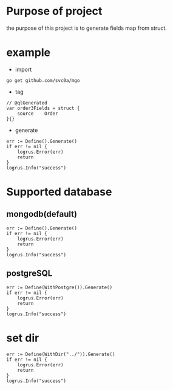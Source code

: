 # Purpose of project

the purpose of this project is to generate fields map from struct.

# example
- import
```
go get github.com/svc0a/mgo
```

- tag
```
// @qlGenerated
var order3Fields = struct {
	source    Order
}{}
```
- generate
```
err := Define().Generate()
if err != nil {
    logrus.Error(err)
    return
}
logrus.Info("success")
```

# Supported database

## mongodb(default)

```
err := Define().Generate()
if err != nil {
    logrus.Error(err)
    return
}
logrus.Info("success")
```

## postgreSQL

```
err := Define(WithPostgre()).Generate()
if err != nil {
    logrus.Error(err)
    return
}
logrus.Info("success")
```

# set dir

```
err := Define(WithDir("../")).Generate()
if err != nil {
    logrus.Error(err)
    return
}
logrus.Info("success")
```